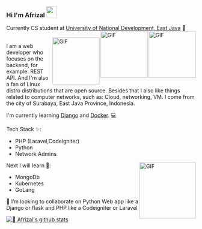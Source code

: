 ### Hi I'm Afrizal <img src="https://github.com/TheDudeThatCode/TheDudeThatCode/blob/master/Assets/Hi.gif" width="29px">

Currently CS student at [University of National Development, East Java](https://upnjatim.ac.id) 📖 <br>
<img align="right" alt="GIF" height="125px" src="https://i.giphy.com/media/LMt9638dO8dftAjtco/200.webp" />
<img align="right" alt="GIF" height="125px" src="https://i.giphy.com/media/JqDcpPX8vWahUny0pE/giphy.webp" /><br>
<img align="right" alt="GIF" height="125px" src="https://whiteundoblack.files.wordpress.com/2017/04/swarmnado.gif" />


I am a web developer who focuses on the backend, for example: REST API. And I'm also a fan of Linux distro distributions that are open source. Besides that I also like things related to computer networks, such as: Cloud, networking, VM. I come from the city of Surabaya, East Java Province, Indonesia.

I'm currently learning [Django](https://www.djangoproject.com/) and [Docker](https://www.docker.com/). 💻

Tech Stack ✨: 
- PHP (Laravel,Codeigniter)
- Python 
- Network Admins

<img align="right" alt="GIF" height="150px" src="https://i.giphy.com/media/ZVik7pBtu9dNS/200w.webp" />

Next I will learn 🎯:
- MongoDb
- Kubernetes
- GoLang

👯 I’m looking to collaborate on Python Web app like a Django or flask and PHP like a Codeigniter or Laravel

[![🦉 Afrizal's github stats](https://github-readme-stats.vercel.app/api?username=afrizal423&show_icons=true&hide_border=true&hide=issues)](https://github.com/afrizal423)





<!--
**afrizal423/afrizal423** is a ✨ _special_ ✨ repository because its `README.md` (this file) appears on your GitHub profile.

Here are some ideas to get you started:

- 🔭 I’m currently working on ...
- 🌱 I’m currently learning ...
- 👯 I’m looking to collaborate on ...
- 🤔 I’m looking for help with ...
- 💬 Ask me about ...
- 📫 How to reach me: ...
- 😄 Pronouns: ...
- ⚡ Fun fact: ...
-->
<!--
**afrizal423/afrizal423** is a ✨ _special_ ✨ repository because its `README.md` (this file) appears on your GitHub profile.

Here are some ideas to get you started:

- 🔭 I’m currently working on ...
- 🌱 I’m currently learning ...
- 👯 I’m looking to collaborate on ...
- 🤔 I’m looking for help with ...
- 💬 Ask me about ...
- 📫 How to reach me: ...
- 😄 Pronouns: ...
- ⚡ Fun fact: ...
-->
